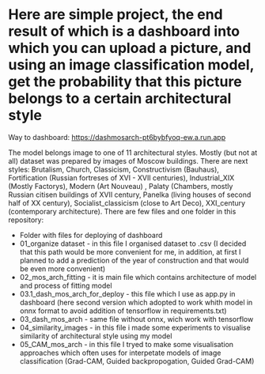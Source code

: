 # Here are simple project, the end result of which is a dashboard into which you can upload a picture, and using an image classification model, get the probability that this picture belongs to a certain architectural style

Way to dashboard:
https://dashmosarch-pt6bybfyoq-ew.a.run.app

The model belongs image to one of 11 architectural styles. Mostly (but not at all) dataset was prepared by images of Moscow buildings. There are next styles: Brutalism, Church, Classicism, Constructivism (Bauhaus), Fortification (Russian fortreses of XVI - XVII centuries), Industrial_XIX (Mostly Factorys), Modern (Art Nouveau) , Palaty (Chambers, mostly Russian citisen buildings of XVII century, Panelka (living houses of second half of XX century), Socialist_classicism (close to Art Deco), XXI_century (contemporary architecture).
There are few files and one folder in this repository:
- Folder with files for deploying of dashboard
- 01_organize dataset - in this file I organised dataset to .csv (I decided that this path would be more convenient for me, in addition, at first I planned to add a prediction of the year of construction and that would be even more convenient)
- 02_mos_arch_fitting - it is main file which contains architecture of model and process of fitting model
- 03.1_dash_mos_arch_for_deploy - this file which I use as app.py in dashboard (here second version which adopted to work whith model in onnx format to avoid addition of tensorflow in requirements.txt)
- 03_dash_mos_arch - same file without onnx, wich work with tensorflow
- 04_similarity_images - in this file i made some experiments to visualise similarity of architectural style using my model
- 05_CAM_mos_arch - in this file I tryed to make some visualisation approaches which often uses for interpetate models of image classification (Grad-CAM, Guided backpropogation, Guided Grad-CAM)
